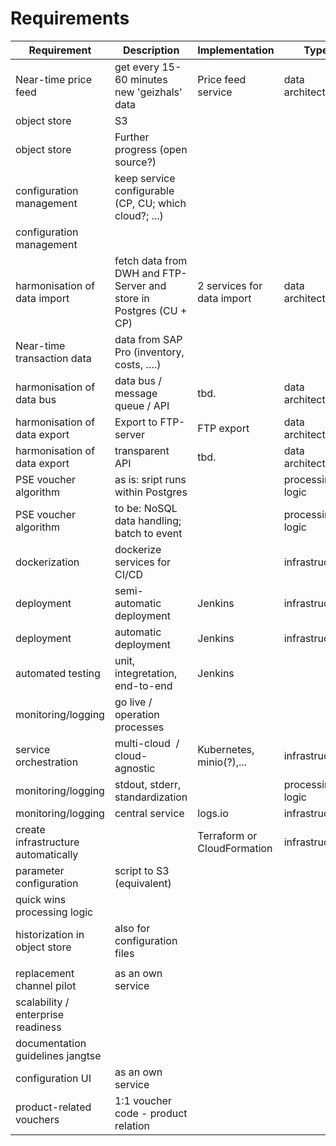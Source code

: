 # Requirements

| Requirement | Description | Implementation | Type | Phase |
|---|---|---|---|---|
| Near-time price feed | get every 15-60 minutes new 'geizhals' data | Price feed service | data architecture | 1 |
| object store | S3 |  |  | 1 |
| object store | Further progress (open source?) |  |  | 2 |
| configuration management | keep service configurable  (CP, CU; which cloud?; ...) |  |  | 1 |
| configuration management |  |  |  | 2/3 |
| harmonisation of data import | fetch data from DWH and FTP-Server and store in Postgres (CU + CP) | 2 services for data import | data architecture | 1 |
| Near-time transaction data | data from SAP Pro (inventory, costs, ….) |  |  | 2 |
| harmonisation of data bus | data bus / message queue / API | tbd. | data architecture | 2 |
| harmonisation of data export | Export to FTP-server | FTP export | data architecture | 0 |
| harmonisation of data export | transparent API | tbd. | data architecture | 2 |
| PSE voucher algorithm | as is: sript runs within Postgres |  | processing logic | 0 |
| PSE voucher algorithm | to be: NoSQL data handling; batch to event |  | processing logic | 2 |
| dockerization | dockerize services for CI/CD |  | infrastructure | 1 |
| deployment | semi-automatic deployment | Jenkins | infrastructure | 1 |
| deployment | automatic deployment | Jenkins | infrastructure | 2 |
| automated testing | unit, integretation, end-to-end | Jenkins |  | 2 |
| monitoring/logging | go live / operation processes |  |  | 1 |
| service orchestration | multi-cloud  / cloud-agnostic | Kubernetes, minio(?),... | infrastructure | 2 |
| monitoring/logging | stdout, stderr, standardization |  | processing logic | 1 |
| monitoring/logging | central service | logs.io | infrastructure | 2 |
| create infrastructure automatically |  | Terraform or CloudFormation | infrastructure | 1 |
| parameter configuration | script to S3 (equivalent) |  |  | 2 |
| quick wins processing logic |  |  |  | 2 |
| historization in object store | also for configuration files |  |  | 2 |
|  |  |  |  |  |
| replacement channel pilot | as an own service |  |  | 3 |
| scalability / enterprise readiness |  |  |  | 3 |
| documentation guidelines jangtse |  |  |  |  |
| configuration UI | as an own service |  |  | 3 |
| product-related vouchers | 1:1 voucher code - product relation |  |  | 2 |

